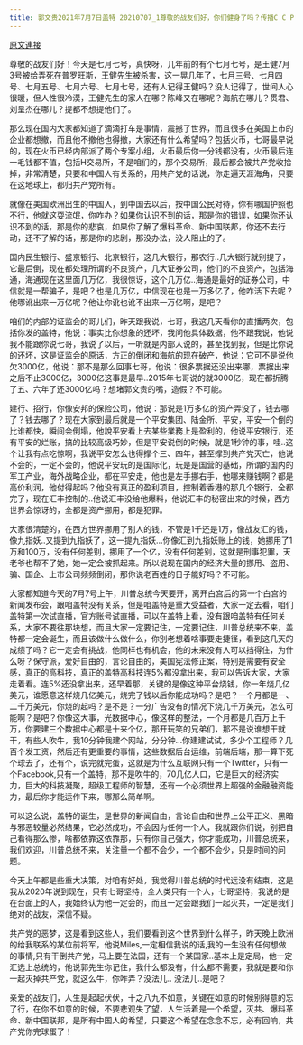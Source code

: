 ```yaml
---
title: 郭文贵2021年7月7日盖特 20210707_1尊敬的战友们好，你们健身了吗？传播C C P病毒．香港危机真相了吗？国内的金融．上市．银行．企业．国际大玩家纷纷倒闭……接下来将发生什么样的事情呢？
---
```


[原文連接](https://gnews.org/ThreadView/53481157)

尊敬的战友们好！今天是七月七号，真快呀，几年前的有个七月七号，是王健7月3号被给弄死在普罗旺斯，王健先生被杀害，这一晃几年了，七月三号、七月四号、七月五号、七月六号、七月七号，还有人记得王健吗？没人记得了，世间人心很暖，但人性很冷漠，王健先生的家人在哪？陈峰又在哪呢？海航在哪儿？贯君、刘呈杰在哪儿？提都不想提他们了。


那么现在国内大家都知道了滴滴打车是事情，震撼了世界，而且很多在美国上市的企业都想撤，而且他不撤他也得撤，大家还有什么希望吗？包括火币，七哥最早说的，现在火币已经内部派了两个专案小组，火币最后你一分钱都没有，火币最后连一毛钱都不值，包括H交易所，不是咱们的，那个交易所，最后都会被共产党收拾掉，非常清楚，只要和中国人有关系的，用共产党的话说，你走遍天涯海角，只要在这地球上，都归共产党所有。


就像在美国欧洲出生的中国人，到中国去以后，按中国公民对待，你有哪国护照也不行，他就这耍流氓，你咋办？如果你认识不到的话，那是你的错误，如果你还认识不到的话，那是你的悲哀，如果你了解了爆料革命、新中国联邦，你还不去行动，还不了解的话，那是你的悲剧，那没办法，没人阻止的了。


国内民生银行、盛京银行、北京银行，这几大银行，那农行..几大银行就别提了，它最后倒，现在都处理所谓的不良资产，几大证券公司，他们的不良资产，包括海通，海通现在这里面几万亿，我很惊讶，这个几万亿..海通是最好的证券公司，中信就是一帮骗子，是吧？也是几万亿，中信现在也是一万多亿了，他咋活下去呢？他哪讹出来一万亿呢？他让你讹也讹不出来一万亿啊，是吧？


咱们的内部的证监会的哥儿们，昨天跟我说，七哥，我这几天看你的直播两次，包括你发的盖特，他说：事实比你想象的还坏，我问他具体数据，他不跟我说，他说我不能跟你说七哥，我说了以后，一听就是内部人说的，甚至找到我，但是比你说的还坏，这是证监会的原话，方正的倒闭和海航的现在破产，他说：它可不是说他欠3000亿，他说：那不是那么回事七哥，他说：很多票据还没出来哪，票据出来之后不止3000亿，3000亿这事是最早..2015年七哥说的就3000亿，现在都折腾了五、六年了还3000亿吗？想堵郭文贵的嘴，造假？不可能。


建行、招行，你像安邦的保险公司，他说：那说是1万多亿的资产弄没了，钱去哪了？钱去哪了？现在大家到最后就是一个平安集团、陆金所、平安，平安一个倒的比谁都快，瞬间会倒塌，他說平安看上去某些業務上是盈利的，他说平安银行，还有平安的烂账，搞的比较高级巧妙，但是平安说倒的时候，就是1秒钟的事，哇..这个让我有点吃惊啊，我说平安怎么也得撑个三、四年，甚至撑到共产党灭亡，他说不会的，一定不会的，他说平安玩的是国际化，玩是是国营的基础，所谓的国内的军工产业，海外战略企业，都在平安走，他也是左手挪右手，他哪来赚钱啊？都是高价利润，他付得起吗？他没有真正的盈利项目，控制着香港的那几个银行，全都完了，现在汇丰控制的..他说汇丰没给他爆料，他说汇丰的秘密出来的时候，西方世界会惊讶的，全都是资产挪用，都是犯罪。


大家很清楚的，在西方世界挪用了别人的钱，不管是1千还是1万，像战友汇的钱，像九指妖..又提到九指妖了，这一提九指妖…你像汇到九指妖账上的钱，她挪用了1万和100万，没有任何差别，挪用了一个亿，没有任何差别，这就是刑事犯罪，天老爷也帮不了她，她一定会被抓起来。所以说现在国内的经济大量的挪用、盗用、骗、国企、上市公司频频倒闭，那你说老百姓的日子能好吗？不可能。


大家都知道今天的7月7号上午，川普总统今天要开，离开白宫后的第一个白宫的新闻发布会，跟咱盖特没有关系，但是咱盖特是重大受益者，大家一定去看，咱们盖特第一次试直播，官方账号试直播，可以在盖特上看，没有跟咱盖特有任何关系，大家不要往那块想，而且大家一定要记住，一定要记住，川普总统来不来，盖特都一定会诞生，而且该做什么做什么，你别老想着啥事要走捷径，看到这几天的成绩了吗？它一定会有挑战，他同样也有机会，他的未来没有人可以挡得住，为什么呀？保守派，爱好自由的，言论自由的，美国宪法修正案，特别是需要有安全感，真正的高科技，真正的盖特高科技连5%都没拿出来，我可以告诉大家，大家走着看。连5%还没拿出来，还早着那，关键的是像这种平台烧钱，你一年烧几亿美元，谁愿意这样烧几亿美元，烧完了钱以后你能成功吗？是吧？一个月都是一、二千万美元，你烧的起吗？是不是？一分广告没有的情况下烧几千万美元，怎么可能啊？是吧？你像这大事，光数据中心，像这样的整法，一个月都是几百万上千万，你要建三个数据中心都是十来个亿，那开玩笑的兄弟们，那不是说谁想干就干，有些人吹牛，我10分钟我建个网站，分分钟…你建建试试，多少个工程师？几百个发工资，然后还有更重要的事情，这些数据后台运维，前端后端，那一算下死个球去了，还有个，说完就完蛋，这就是为什么互联网只有一个Twitter，只有一个Facebook,只有一个盖特，那不是吹牛的，70几亿人口，它是巨大的经济实力，巨大的科技凝聚，超级工程师的智慧，还有一个必须世界上超强的金融融资能力，最后你才能运作下来，哪那么简单啊。


可以这么说，盖特的诞生，是世界的新闻自由，言论自由和世界上公平正义、黑暗与邪恶较量必然结果，它必然成功，不会因为任何一个人，我就跟你们说，别把自己看得那么惨，啥都依靠这依靠那，只有你自己强大，你才能成功，川普总统来，我们欢迎，川普总统不来，关注量一个都不会少，一个都不会少，只是时间的问题。


今天上午都是些重大决策，对咱有好处，我觉得川普总统的时代远没有结束，这是我从2020年说到现在，只有七哥坚持，全人类只有一个人，七哥坚持，我说的是在台面上的人，我始终认为他一定会的，而且一定会跟我们一起灭共，一定是我们绝对的战友，深信不疑。


共产党的恶梦，这是看到这些人，我们要看到这个世界到什么样子，昨天晚上欧洲的给我联系的某位前将军，他说Miles,一定相信我说的话,我的一生没有任何想做的事情,只有干倒共产党，马上要在法国，还有一个某国家..基本上是定局，他一定汇选上总统的，他说郭先生你记住，我什么都没有，什么都不需要，我就是要和你一起灭掉共产党，就这么牛，你咋弄？没法儿.. 没法儿..是吧？


亲爱的战友们，人生是起起伏伏，十之八九不如意，关键在如意的时候别得意的忘了行，在你不如意的时候，不要悲观失了望，人生活着是一个希望，灭共、爆料革命、新中国联邦，是所有中国人的希望，只要这个希望在念念不忘，必有回响，共产党你完球蛋了！
